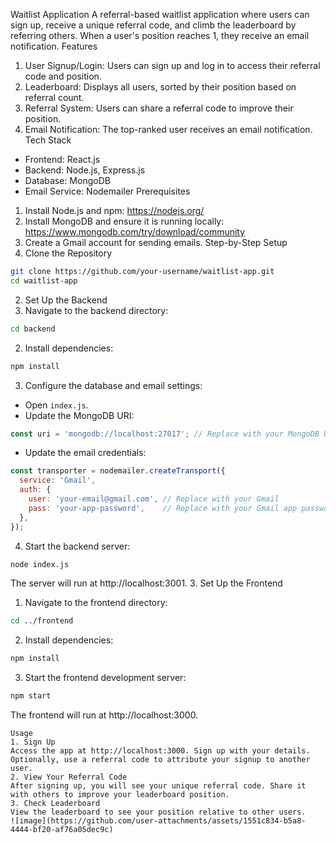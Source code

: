 Waitlist Application
A referral-based waitlist application where users can sign up, receive a unique referral code, and climb the leaderboard by referring others. When a user's position reaches 1, they receive an email notification.
Features
1. User Signup/Login: Users can sign up and log in to access their referral code and position.
2. Leaderboard: Displays all users, sorted by their position based on referral count.
3. Referral System: Users can share a referral code to improve their position.
4. Email Notification: The top-ranked user receives an email notification.
Tech Stack
- Frontend: React.js
- Backend: Node.js, Express.js
- Database: MongoDB
- Email Service: Nodemailer
Prerequisites
1. Install Node.js and npm: https://nodejs.org/
2. Install MongoDB and ensure it is running locally: https://www.mongodb.com/try/download/community
3. Create a Gmail account for sending emails.
Step-by-Step Setup
1. Clone the Repository
```bash
git clone https://github.com/your-username/waitlist-app.git
cd waitlist-app
```
2. Set Up the Backend
1. Navigate to the backend directory:
```bash
cd backend
```
2. Install dependencies:
```bash
npm install
```
3. Configure the database and email settings:
- Open `index.js`.
- Update the MongoDB URI:
```javascript
const uri = 'mongodb://localhost:27017'; // Replace with your MongoDB URI
```
- Update the email credentials:
```javascript
const transporter = nodemailer.createTransport({
  service: 'Gmail',
  auth: {
    user: 'your-email@gmail.com', // Replace with your Gmail
    pass: 'your-app-password',    // Replace with your Gmail app password
  },
});
```
4. Start the backend server:
```bash
node index.js
```
The server will run at http://localhost:3001.
3. Set Up the Frontend
1. Navigate to the frontend directory:
```bash
cd ../frontend
```
2. Install dependencies:
```bash
npm install
```
3. Start the frontend development server:
```bash
npm start
```
The frontend will run at http://localhost:3000.

```
Usage
1. Sign Up
Access the app at http://localhost:3000. Sign up with your details. Optionally, use a referral code to attribute your signup to another user.
2. View Your Referral Code
After signing up, you will see your unique referral code. Share it with others to improve your leaderboard position.
3. Check Leaderboard
View the leaderboard to see your position relative to other users.
![image](https://github.com/user-attachments/assets/1551c834-b5a8-4444-bf20-af76a05dec9c)
